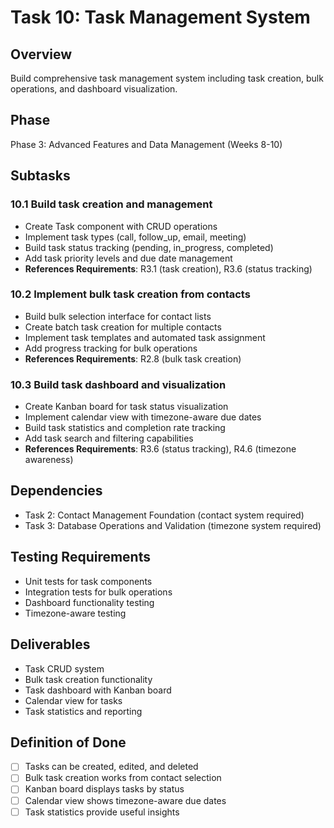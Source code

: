 # Task 10: Task Management System

## Overview

Build comprehensive task management system including task creation, bulk operations, and dashboard visualization.

## Phase

Phase 3: Advanced Features and Data Management (Weeks 8-10)

## Subtasks

### 10.1 Build task creation and management

- Create Task component with CRUD operations
- Implement task types (call, follow_up, email, meeting)
- Build task status tracking (pending, in_progress, completed)
- Add task priority levels and due date management
- **References Requirements**: R3.1 (task creation), R3.6 (status tracking)

### 10.2 Implement bulk task creation from contacts

- Build bulk selection interface for contact lists
- Create batch task creation for multiple contacts
- Implement task templates and automated task assignment
- Add progress tracking for bulk operations
- **References Requirements**: R2.8 (bulk task creation)

### 10.3 Build task dashboard and visualization

- Create Kanban board for task status visualization
- Implement calendar view with timezone-aware due dates
- Build task statistics and completion rate tracking
- Add task search and filtering capabilities
- **References Requirements**: R3.6 (status tracking), R4.6 (timezone awareness)

## Dependencies

- Task 2: Contact Management Foundation (contact system required)
- Task 3: Database Operations and Validation (timezone system required)

## Testing Requirements

- Unit tests for task components
- Integration tests for bulk operations
- Dashboard functionality testing
- Timezone-aware testing

## Deliverables

- Task CRUD system
- Bulk task creation functionality
- Task dashboard with Kanban board
- Calendar view for tasks
- Task statistics and reporting

## Definition of Done

- [ ] Tasks can be created, edited, and deleted
- [ ] Bulk task creation works from contact selection
- [ ] Kanban board displays tasks by status
- [ ] Calendar view shows timezone-aware due dates
- [ ] Task statistics provide useful insights
